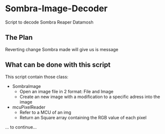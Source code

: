 # Sombra-Image-Decoder
Script to decode Sombra Reaper Datamosh

## The Plan
Reverting change Sombra made will give us is message

## What can be done with this script
This script contain those class:
* SombraImage
  * Open an image file in 2 format: File and Image
  * Create an new image with a modification to a specific adress into the image
* mcuPixelReader
    * Refer to a MCU of an img
    * Return an Square array containing the RGB value of each pixel

... to continue...
